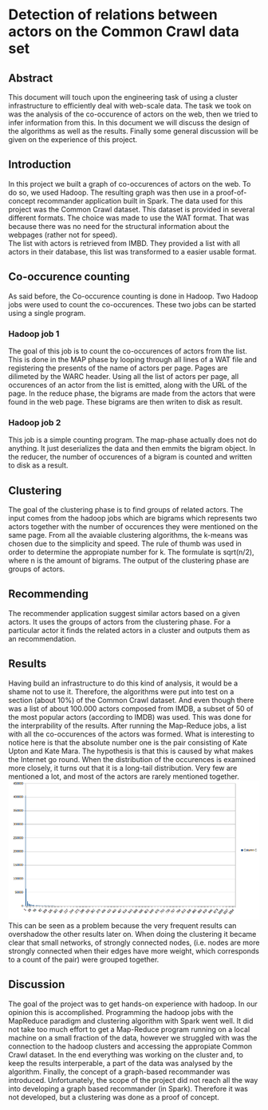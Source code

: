 Detection of relations between actors on the Common Crawl data set
============

Abstract
--------------------------
This document will touch upon the engineering task of using a cluster infrastructure to efficiently deal with web-scale data. The task we took on was the analysis of the co-occurence of actors on the web, then we tried to infer information from this. In this document we will discuss the design of the algorithms as well as the results. Finally some general discussion will be given on the experience of this project.


Introduction
--------------------------
In this project we built a graph of co-occurences of actors on the web. To do so, we used Hadoop. The resulting graph was then use in a proof-of-concept recommander application built in Spark. The data used for this project was the Common Crawl dataset. This dataset is provided in several different formats. The choice was made to use the WAT format. That was because there was no need for the structural information about the webpages (rather not for speed).  
The list with actors is retrieved from IMBD. They provided a list with all actors in their database, this list was transformed to a easier usable format. 

Co-occurence counting
--------------------------
As said before, the Co-occurence counting is done in Hadoop. Two Hadoop jobs were used to count the co-occurences. These two jobs can be started using a single program.
 
### Hadoop job 1
The goal of this job is to count the co-occurences of actors from the list. 
This is done in the MAP phase by looping through all lines of a WAT file and registering the presents of the name of actors per page. Pages are dilimeted by the WARC header. Using all the list of actors per page, all occurences of an actor from the list is emitted, along with the URL of the page.
In the reduce phase, the bigrams are made from the actors that were found in the web page. These bigrams are then writen to disk as result.

### Hadoop job 2
This job is a simple counting program.
The map-phase actually does not do anything. It just deserializes the data and then emmits the bigram object. 
In the reducer, the number of occurences of a bigram is counted and written to disk as a result.


Clustering
--------------------------
The goal of the clustering phase is to find groups of related actors.
The input comes from the hadoop jobs which are bigrams which represents two actors together with the number of occurences they were mentioned on the same page.
From all the avaiable clustering algorithms, the k-means was chosen due to the simplicity and speed.
The rule of thumb was used in order to determine the appropiate number for k. 
The formulate is  sqrt(n/2), where n is the amount of bigrams.
The output of the clustering phase are groups of actors.

Recommending
--------------------------
The recommender application suggest similar actors based on a given actors.
It uses the groups of actors from the clustering phase.
For a particular actor it finds the related actors in a cluster and outputs them as an recommendation.

Results
-------------------------
Having build an infrastructure to do this kind of analysis, it would be a shame not to use it. Therefore, the algorithms were put into test on a section (about 10%) of the Common Crawl dataset. And even though there was a list of about 100.000 actors composed from IMDB, a subset of 50 of the most popular actors (according to IMDB) was used. This was done for the interprability of the results. 
After running the Map-Reduce jobs, a list with all the co-occurences of the actors was formed. What is interesting to notice here is that the absolute number one is the pair consisting of Kate Upton and Kate Mara. The hypothesis is that this is caused by what makes the Internet go round. 
When the distribution of the occurences is examined more closely, it turns out that it is a long-tail distribution. Very few are mentioned a lot, and most of the actors are rarely mentioned together. 	
![longtail distribution](longtail.png)
This can be seen as a problem because the very frequent results can overshadow the other results later on. When doing the clustering it became clear that small networks, of strongly connected nodes, (i.e. nodes are more strongly connected when their edges have more weight, which corresponds to a count of the pair) were grouped together. 



Discussion
--------------------------
The goal of the project was to get hands-on experience with hadoop.
In our opinion this is accomplished.
Programming the hadoop jobs with the MapReduce paradigm and clustering algorithm with Spark went well. It did not take too much effort to get a Map-Reduce program running on a local machine on a small fraction of the data, however we struggled with was the connection to the hadoop clusters and accessing the appropiate Common Crawl dataset.
In the end everything was working on the cluster and, to keep the results interperable, a part of the data was analysed by the algorithm. 
Finally, the concept of a graph-based recommander was introduced. Unfortunately, the scope of the project did not reach all the way into developing a graph based recommander (in Spark). Therefore it was not developed, but a clustering was done as a proof of concept. 


